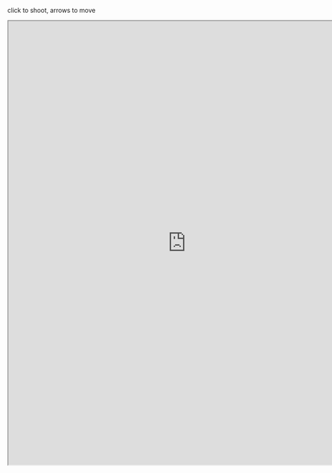 click to shoot, arrows to move

<iframe src="https://www.openprocessing.org/sketch/894535/embed/" width="800" height="1000"></iframe>





<div id="teeext"></div>
 

<script>
for(var i=0; i < 100; i+=1){
	document.getElementById("teeext").innerHTML += "Waiting...\n";
	setTimeout(function () { document.getElementById("teeext").innerHTML += "Text added by JavaScript code\n"; }, 500*i);
}

</script>
